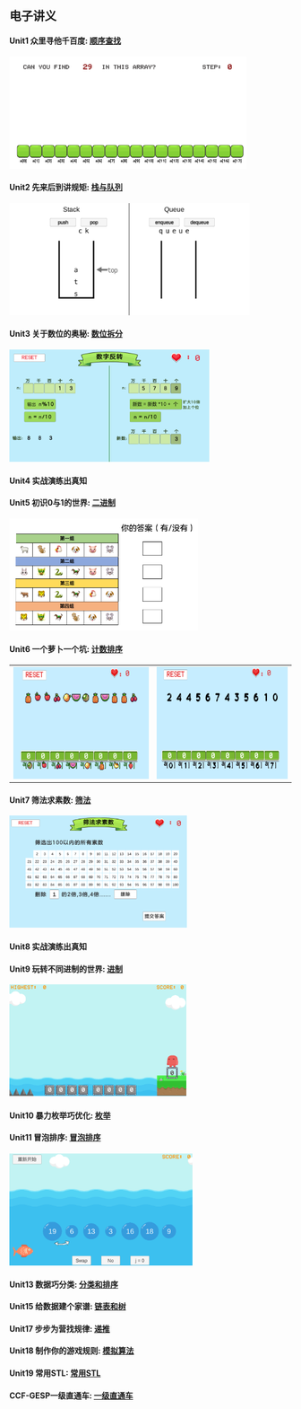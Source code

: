 ## 电子讲义

#### Unit1 众里寻他千百度:   [顺序查找](https://ayuki1024.github.io/L2_ebook/L2%E7%AC%AC1%E8%AF%BE%E9%A1%BA%E5%BA%8F%E6%9F%A5%E6%89%BE/%E9%A1%BA%E5%BA%8F%E6%9F%A5%E6%89%BE.html)
[<kbd><img decoding="async" src="images/shunxu.png" height="200px"/></kbd>](https://ayuki1024.github.io/edu_game/shunxuchazhao/)

#### Unit2 先来后到讲规矩:   [栈与队列](https://ayuki1024.github.io/L2_ebook/L2%E7%AC%AC2%E8%AF%BE%E6%A0%88%E5%92%8C%E9%98%9F%E5%88%97/%E6%A0%88%E5%92%8C%E9%98%9F%E5%88%97.html)
[<kbd><img decoding="async" src="images/stackAndQueue.png" height="200px"/></kbd>](https://ayuki1024.github.io/edu_game/stackAndQueue/)

#### Unit3 关于数位的奥秘:   [数位拆分](https://ayuki1024.github.io/L2_ebook/L2%E7%AC%AC3%E8%AF%BE%E6%95%B0%E4%BD%8D%E6%8B%86%E5%88%86/%E6%95%B0%E4%BD%8D%E6%8B%86%E5%88%86)
[<kbd><img decoding="async" src="images/03modGame.png" height="200px"/></kbd>](https://ayuki1024.github.io/edu_game/03modGame)

#### Unit4 实战演练出真知   

#### Unit5 初识0与1的世界:   [二进制](https://ayuki1024.github.io/L2_ebook/L2%E7%AC%AC5%E8%AF%BE%E5%88%9D%E8%AF%860%E4%B8%8E1%E7%9A%84%E4%B8%96%E7%95%8C%E4%BA%8C%E8%BF%9B%E5%88%B6/%E5%88%9D%E6%97%B60%E4%B8%8E1%E7%9A%84%E4%B8%96%E7%95%8C.html)
[<kbd><img decoding="async" src="images/shengxiao.png" height="200px"/></kbd>](https://ayuki1024.github.io/edu_game/05binary)

#### Unit6 一个萝卜一个坑:   [计数排序](https://ayuki1024.github.io/L2_ebook/L2%E7%AC%AC7%E8%AF%BE1%E4%B8%AA%E8%90%9D%E5%8D%9C1%E4%B8%AA%E5%9D%91/%E4%B8%80%E4%B8%AA%E8%90%9D%E5%8D%9C%E4%B8%80%E4%B8%AA%E5%9D%91.html)
<table><tr>
  <td><a href = "https://ayuki1024.github.io/edu_game/cntSortFruit/"><kbd><img decoding="async" src="images/cntSortfruit.png" height="200px"/></kbd></a></td>
  <td><a href = "https://ayuki1024.github.io/edu_game/cntSortNumber/"><kbd><img decoding="async" src="images/cntSortNumber.png" height="200px"/></kbd></a></td>
 </tr></table>


#### Unit7 筛法求素数:           [筛法](https://ayuki1024.github.io/L2_ebook/L2%E7%AC%AC7%E8%AF%BE%E7%AD%9B%E6%B3%95%E6%B1%82%E7%B4%A0%E6%95%B0/%E7%AD%9B%E6%B3%95%E6%B1%82%E7%B4%A0%E6%95%B0.html)
[<kbd><img decoding="async" src="images/prime.png" height="200px"/></kbd>](https://ayuki1024.github.io/edu_game/07prime)

#### Unit8 实战演练出真知

#### Unit9 玩转不同进制的世界:    [进制](https://ayuki1024.github.io/L2_ebook/L2%E7%AC%AC9%E8%AF%BE%E8%BF%9B%E5%88%B6%E8%BD%AC%E6%8D%A2/%E8%BF%9B%E5%88%B6%E8%BD%AC%E6%8D%A2.html)
[<kbd><img decoding="async" src="images/09hex.png" height="200px"/></kbd>](https://ayuki1024.github.io/edu_game/09%20hex)

#### Unit10 暴力枚举巧优化:           [枚举](https://ayuki1024.github.io/L2_ebook/L2%E7%AC%AC10%E8%AF%BE%E6%9A%B4%E5%8A%9B%E6%9E%9A%E4%B8%BE%E5%B7%A7%E4%BC%98%E5%8C%96/L2%E7%AC%AC10%E8%AF%BE%E6%9A%B4%E5%8A%9B%E6%9E%9A%E4%B8%BE%E5%B7%A7%E4%BC%98%E5%8C%96.html)

#### Unit11 冒泡排序: [冒泡排序](https://ayuki1024.github.io/L2_ebook/L2%E7%AC%AC11%E8%AF%BE%E5%86%92%E6%B3%A1%E6%8E%92%E5%BA%8F/%E5%86%92%E6%B3%A1%E6%8E%92%E5%BA%8F.html)
[<kbd><img decoding="async" src="images/bubblesort.png" height="200px"/></kbd>](https://ayuki1024.github.io/edu_game/11%20bubblesort/)

#### Unit13 数据巧分类:           [分类和排序](https://ayuki1024.github.io/L2_ebook/L2%E7%AC%AC13%E8%AF%BE%E6%95%B0%E6%8D%AE%E5%B7%A7%E5%88%86%E7%B1%BB%EF%BC%9A%E6%8E%92%E5%BA%8F%2B%E5%88%86%E7%B1%BB/%E6%95%B0%E6%8D%AE%E5%88%86%E7%B1%BB.html)

#### Unit15 给数据建个家谱:           [链表和树](https://ayuki1024.github.io/L2_ebook/L2%E7%AC%AC15%E8%AF%BE%E9%93%BE%E8%A1%A8%E5%92%8C%E6%A0%91/%E7%BB%99%E6%95%B0%E6%8D%AE%E5%BB%BA%E4%B8%AA%E5%AE%B6%E8%B0%B1%EF%BC%9A%E9%93%BE%E8%A1%A8%E5%92%8C%E6%A0%91.html)

#### Unit17 步步为营找规律:           [递推](https://ayuki1024.github.io/L2_ebook/L2%E7%AC%AC17%E8%AF%BE%E9%80%92%E6%8E%A8/%E9%80%92%E6%8E%A8.html)

#### Unit18 制作你的游戏规则:           [模拟算法](https://ayuki1024.github.io/L2_ebook/L2%E7%AC%AC18%E8%AF%BE%E6%A8%A1%E6%8B%9F%E7%AE%97%E6%B3%95/%E6%A8%A1%E6%8B%9F%E7%AE%97%E6%B3%95.html)

#### Unit19 常用STL:           [常用STL](https://ayuki1024.github.io/L2_ebook/L2%E7%AC%AC19%E8%AF%BESTL/L2%E7%AC%AC19%E8%AF%BE%E5%B8%B8%E7%94%A8STL.html)

#### CCF-GESP一级直通车:           [一级直通车](https://ayuki1024.github.io/L2_ebook/gesp_ccf_1%E7%BA%A7/GESP%E4%B8%80%E7%BA%A7%E7%9B%B4%E9%80%9A%E8%BD%A6.html)

